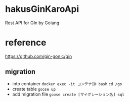 # hakusGinKaroApi
Rest API for GIn by Golang

# reference
https://github.com/gin-gonic/gin

## migration
* into container
`docker exec -it コンテナID bash`
`cd /go`
* create table
`goose up`
* add migration file
`goose create [マイグレーション名] sql`
